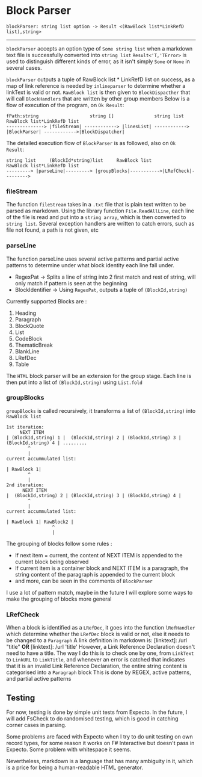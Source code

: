 # Block Parser
``blockParser: string list option -> Result <(RawBlock list*LinkRefD list),string>``
***
``blockParser`` accepts an option type of ``Some string list`` when a markdown text file is successfully converted into ``string list``
``Result<'T,'TError>`` is used to distinguish different kinds of error, as it isn't simply ``Some`` or ``None`` in
several cases.

`blockParser` outputs a tuple of RawBlock list * LinkRefD list on success, as a map of link reference is needed by `inlineparser`
to determine whether a linkText is valid or not.
`RawBlock list` is then given to `BlockDispacther` that will call `BlockHandlers` that are written by other
group members
Below is a flow of execution of the program, on ``Ok Result``:
>
    fPath:string                   string []               string list             RawBlock list*LinkRefD list
    --------------> |fileStream| ------------> |linesList| ------------> |BlockParser| ------------>|BlockDispatcher|
>

The detailed execution flow of ``BlockParser`` is as followed, also on ``Ok Result``:
>

    string list     (BlockId*string)list     RawBlock list               RawBlock list*LinkRefD list
    ---------> |parseLine|---------> |groupBlocks|----------->|LRefCheck|--------->
   
>
### fileStream
The function ``fileStream`` takes in a ``.txt`` file that is plain text written to be parsed as markdown.
Using the library function ``File.ReadAllLine``, each line of the file is read and put into a ``string array``,
which is then converted to ``string list``.
Several exception handlers are written to catch errors, such as file not found, a path is not given, etc

### parseLine
The function parseLine uses several active patterns and partial active patterns to determine
under what block identity each line fall under.

* RegexPat        -> Splits a line of string into 2 first match and rest of string,
will only match if pattern is seen at the beginning
* BlockIdentifier -> Using `RegexPat`, outputs a tuple of `(BlockId,string)` 

Currently supported Blocks are :
1. Heading
9. Paragraph
10. BlockQuote 
11. List
12. CodeBlock
13. ThematicBreak
14. BlankLine
15. LRefDec
16. Table

The `HTML` block parser will be an extension for the group stage.
Each line is then put into a list of `(BlockId,string)` using `List.fold`

### groupBlocks
`groupBlocks` is called recursively, it transforms a list of `(BlockId,string)` into `RawBlock list`
>
    1st iteration:
         NEXT ITEM
    | (BlockId,string) 1 |  (BlockId,string) 2 | (BlockId,string) 3 | (BlockId,string) 4 | .........
            ^
            |
    current accummulated list:
    
    | RawBlock 1|
            ^
            |
    2nd iteration:
          NEXT ITEM
    |  (BlockId,string) 2 | (BlockId,string) 3 | (BlockId,string) 4 |
            ^
            |
    current accummulated list:
    
    | RawBlock 1| RawBlock2 | 
                     ^
                     |  
>
The grouping of blocks follow some rules :
* If next item = current, the content of NEXT ITEM is appended to the current block being observed
* If current item is a container block and NEXT ITEM is a paragraph,
the string content of the paragraph is appended to the current block
* and more, can be seen in the comments of `BlockParser`

I use a lot of pattern match, maybe in the future I will explore some ways to make the grouping of blocks more general

### LRefCheck
When a block is identified as a `LRefDec`, it goes into the function `lRefHandler` which determine whether 
the `LRefDec` block is valid or not, else it needs to be changed to a `Paragraph`
A link definition in markdown is:
[linktext]: /url "title"
**OR**
[linktext]: /url 'title'
However, a Link Reference Declaration doesn't need to have a title.
The way I do this is to check one by one, from `LinkText` to `LinkURL` to `LinkTitle`, and whenever
an error is catched that indicates that it is an invalid Link Reference Declaration, the entire
string content is categorised into a `Paragraph` block
This is done by REGEX, active patterns, and partial active patterns

## Testing
For now, testing is done by simple unit tests from Expecto. In the future, I will add FsCheck to
do randomised testing, which is good in catching corner cases in parsing.

Some problems are faced with Expecto when I try to do unit testing on own record types, for some reason
it works on F# Interactive but doesn't pass in Expecto.
Some problem with whitespace it seems.

Nevertheless, markdown is a language that has many ambiguity in it, which is a price for being a human-readable
HTML generator.
